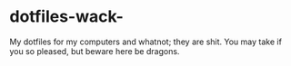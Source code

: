 # dotfiles-wack-
My dotfiles for my computers and whatnot; they are shit. You may take if you so pleased, but beware here be dragons.
